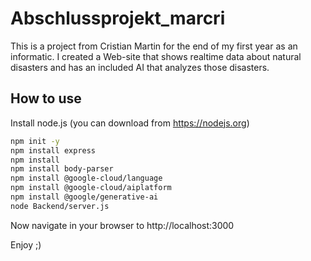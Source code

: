 # Abschlussprojekt_marcri
This is a project from Cristian Martin for the end of my first year as an informatic. I created a Web-site that shows realtime data about natural disasters and has an included AI that analyzes those disasters. 
## How to use
Install node.js (you can download from https://nodejs.org)
```bash
npm init -y
npm install express
npm install
npm install body-parser
npm install @google-cloud/language
npm install @google-cloud/aiplatform
npm install @google/generative-ai
node Backend/server.js
```
Now navigate in your browser to http://localhost:3000

Enjoy ;)
